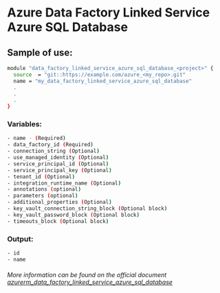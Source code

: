 # Azure Data Factory Linked Service Azure SQL Database

## Sample of use:

```bash
module "data_factory_linked_service_azure_sql_database_<project>" {
  source  = "git::https://example.com/azure_<my_repo>.git"
  name = "my_data_factory_linked_service_azure_sql_database"
  .
  .
  .
}
```

### Variables:

```bash
- name - (Required)
- data_factory_id (Required)
- connection_string (Optional)
- use_managed_identity (Optional)
- service_principal_id (Optional)
- service_principal_key (Optional)
- tenant_id (Optional)
- integration_runtime_name (Optional)
- annotations (optional)
- parameters (optional)
- additional_properties (Optional)
- key_vault_connection_string_block (Optional block)
- key_vault_password_block (Optional block)
- timeouts_block (Optional block)
```

### Output:

```bash
- id
- name
```

###### More information can be found on the official document [azurerm_data_factory_linked_service_azure_sql_database](https://registry.terraform.io/providers/hashicorp/azurerm/latest/docs/resources/data_factory_linked_service_azure_sql_database)